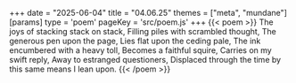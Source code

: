 +++
date = "2025-06-04"
title = "04.06.25"
themes = ["meta", "mundane"]
[params]
  type = 'poem'
  pageKey = 'src/poem.js'
+++
{{< poem >}}
The joys of stacking stack on stack,
Filling piles with scrambled thought,
The generous pen upon the page,
Lies flat upon the ceding pale,
The ink encumbered with a heavy toll,
Becomes a faithful squire,
Carries on my swift reply,
Away to estranged questioners,
Displaced through the time by this same means I lean upon.
{{< /poem >}}